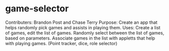 # game-selector
Contributers: Brandon Post and Chase Terry
Purpose: Create an app that helps randomly pick games and assists in playing them.
Uses: Create a list of games, edit the list of games. Randomly select between the list of games, based on parameters. Associate games in the list with appletts that help with playing games. (Point tracker, dice, role selector)
